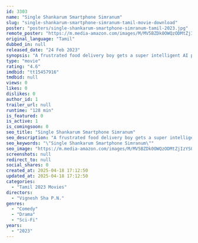 ```yaml
---
id: 3303
name: "Single Shankarum Smartphone Simranum"
slug: "single-shankarum-smartphone-simranum-tamil-movie-download"
poster: "posters/single-shankarum-smartphone-simranum-tamil-2023.jpg"
remote_poster: "https://m.media-amazon.com/images/M/MV5BZDk0OWQzODMtZjIzYS00MTkyLWJiZTYtYTBmMTg4ZmNmYjAzXkEyXkFqcGc@._V1_SX300.jpg"
original_language: "Tamil"
dubbed_in: null
released_date: "24 Feb 2023"
synopsis: "A frustrated food delivery boy gets a super intelligent AI phone which has all the emotions of a girl. It changes his life completely when it starts falling in love with him"
type: "movie"
rating: "4.6"
imdbid: "tt15457916"
tmdbid: null
views: 0
likes: 0
dislikes: 0
author_id: 1
trailer_url: null
runtime: "128 min"
is_featured: 0
is_active: 1
is_comingsoon: 0
seo_title: "Single Shankarum Smartphone Simranum"
seo_description: "A frustrated food delivery boy gets a super intelligent AI phone which has all the emotions of a girl. It changes his life completely when it starts falling in love with him"
seo_keywords: "\"Single Shankarum Smartphone Simranum\""
seo_image: "https://m.media-amazon.com/images/M/MV5BZDk0OWQzODMtZjIzYS00MTkyLWJiZTYtYTBmMTg4ZmNmYjAzXkEyXkFqcGc@._V1_SX300.jpg"
screenshots: null
redirect_to: null
social_shares: 0
created_at: 2025-04-18 17:12:50
updated_at: 2025-04-18 17:12:50
categories:
  - "Tamil 2023 Movies"
directors:
  - "Vignesh Sha P.N."
genres:
  - "Comedy"
  - "Drama"
  - "Sci-Fi"
years:
  - "2023"
---
```

